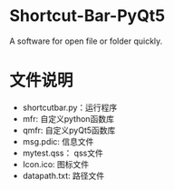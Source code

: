 # Shortcut-Bar-PyQt5
A software for open file or folder quickly.

# 文件说明
- shortcutbar.py：运行程序
- mfr: 自定义python函数库
- qmfr: 自定义pyQt5函数库
- msg.pdic: 信息文件
- mytest.qss： qss文件
- Icon.ico: 图标文件
- datapath.txt: 路径文件
